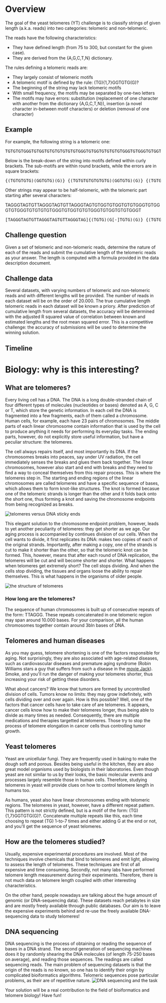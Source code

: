 # Overview
The goal of the yeast telomeres (YT) challenge is to classify strings of given length (a.k.a. reads) into two categories: telomeric and non-telomeric. 

The reads have the following characteristics: 
- They have defined length (from 75 to 300, but constant for the given case). 
- They are derived from the {A,G,C,T,N} dictionary. 


The rules defining a telomeric reads are:  
- They largely consist of telomeric motifs 
- A telomeric motif is defined by the rule: (TG){1,7}GGTGTG(G)?
- The beginning of the string may lack telomeric motifs 
- With small frequency, the motifs may be separated by one-two letters
- The motifs may have errors: substitution (replacement of one character with another from the dictionary {A,G,C,T,N}), insertion (a novel character in-between motif characters) or deletion (removal of one character)

## Example
For example, the following string is a telomeric one:
<pre>
TGTGTGTGGGTGTGGTGTGTGTGTGTGTGGGTGTGGTGTGTGTGTGGGTGTGGGTGTGGTGTGTGTGT 
</pre>
Below is the break-down of the string into motifs defined within curly brackets. The sub-motifs are within round brackets, while the errors are in square brackets: 

<pre>
{(TGTGTGTG)(GGTGTG)(G)} {(TGTGTGTGTGTGTG)(GGTGTG)(G)} {(TGTGTGTGTG)(GGTGTG)(G)} [G]{(TGTG[G]TGTGTGTGT)...}
</pre>

Other strings may appear to be half-telomeric, with the telomeric part starting after several characters: 

TAGGGTAGTGTTAGGGTAGTGTTAGGGTAGTGTGGTGTGGTGTGTGGGTGTGGGTGTGGGTGTGTGTGTGGGTGTGGTGTGTGGGTGTGGTGTGTGGGT

<pre>
[TAGGGTAGTGTTAGGGTAGTGTTAGGGTAG]{(TGTG)(G[-]TGTG)(G)} {(TGTGTG)(GGTGTG)(G)} [G] {(TGTG)(GGTGTG)} {(TGTGTG)(GGTGTG)(G)} {(TGTGTG)(GGTGTG)(G)} {(TGTGTG) (GGT)...}
</pre>

## Challenge question
Given a set of telomeric and non-telomeric reads, determine the nature of each of the reads and submit the cumulative length of the telomeric reads as your answer. The length is computed with a formula provided in the data description document. 

## Challenge data
Several datasets, with varying numbers of telomeric and non-telomeric reads and with different lengths will be provided. The number of reads in each dataset will be on the order of 20.000. 
The true cumulative length telomeric reads in each dataset will be known a priory. After prediction of cumulative length from several datasets, the accuracy will be determined with the adjusted R squared value of correlation between known and estimated lengths and the root mean squared error. 
This is a competitive challenge: the accuracy of submissions will be used to determine the winning solution. 

## Timeline

# Biology: why is this interesting?

## What are telomeres?
Every living cell has a DNA. The DNA is a long double-stranded chain of four different types of molecules (nucleotides or bases) denoted as A, G, C or T, which store the genetic information. In each cell the DNA is fragmented into a few fragments, each of them called a chromosome. Human cells, for example, each have 23 pairs of chromosomes. The middle parts of each linear chromosome contain information that is used by the cell to produce anything it needs for performing its everyday tasks. The ending parts, however, do not explicitly store useful information, but have a peculiar structure: the telomeres. 

The cell always repairs itself, and most importantly its DNA. If the chromosomes breaks into peaces, say under UV radiation, the cell immediately senses the breaks and glues them back together. The linear chromosomes, however also start and end with breaks and they need to find a way to conceal themselves from this repair process. This is where the telomeres step in. The starting and ending regions of the linear chromosomes are called telomeres and have a specific sequence of bases, which allows them to form knot-like structures. The knot is formed becasue one of the telomeric strands is longer than the other and it folds back onto the short one, thus forming a knot and saving the chromosome endpoints from being recognized as breaks.  

![telomeres versus DNA sticky ends](https://github.com/lilit-nersisyan/bioinf_challenges/blob/master/figures/telomeres_vs_sticky_ends.png)

This elegant solution to the chromosome endpoint problem, however, leads to yet another peculiarity of telomeres: they get shorter as we age. Our aging process is accompanied by continues division of our cells. When the cell wants to divide, it first replicates its DNA: makes two copies of each of the original strands. Importantly, after making a copy, one of the strands is cut to make it shorter than the other, so that the telomeric knot can be formed. This, however, means that after each round of DNA replication, the telomeres will be cut and will become shorter and shorter. What happens when telomeres get extremely short? The cell stops dividing. And when the cells stop dividing, the tissues and organs loose the ability to repair themselves. This is what happens in the organisms of older people. 

![the structure of telomeres](https://github.com/lilit-nersisyan/bioinf_challenges/blob/master/figures/telomeres_structure.png)

### How long are the telomeres? 
The sequence of human chromosomes is built up of consecutive repeats of the form: TTAGGG. These repeats concatenated in one telomeric region may span around 10.000 bases. For your comparison, all the human chromosomes together contain around 3bln bases of DNA. 

## Telomeres and human diseases 

As you may guess, telomere shortening is one of the factors responsible for aging. Not surprisingly, they are also associated with age-related diseases, such as cardiovascular diseases and premature aging syndrome (Robin Williams stars a guy that suffers from such a disease in the [movie Jack](https://www.imdb.com/title/tt0116669/?ref_=fn_al_tt_1)). Smoke, and you'll run the danger of making your telomeres shorter, thus increasing your risk of getting these disorders. 

What about cancers? We know that tumors are formed by uncontrolled division of cells. Tumors know no limits: they may grow indefinitely, with cells dividing over and over again. How is this possible? Well, one of the factors that cancer cells have to take care of are telomeres. It appears, cancer cells know how to make their telomeres longer, thus being able to divide as many times as needed. Consequently, there are multiple medications and therapies targetted at telomeres. Those try to stop the process of telomere elongation in cancer cells thus controlling tumor growth. 

## Yeast telomeres
Yeast are unicellular fungi. They are frequently used in baking to make the dough soft and porous. Besides being useful in the kitchen, they are also great model organisms used by biologists in their laboratories. Even though yeast are not similar to us by their looks, the basic molecular events and processes largely resemble those in human cells. Therefore, studying telomeres in yeast will provide clues on how to control telomere length in humans too.

As humans, yeast also have linear chromosomes ending with telomeric regions. The telomeres in yeast, however, have a different repeat pattern. This pattern is not strictly defined, but is a motif of the form: (TG){1,7}GGTGTG(G)?. Concatenate multiple repeats like this, each time choosing to repeat (TG) 1-to-7 times and either adding G at the end or not, and you'll get the sequence of yeast telomeres. 

## How are the telomeres studied? 

Usually, expensive experimental procedures are involved. Most of the techniques involve chemicals that bind to telomeres and emit light, allowing to assess the length of telomeres. These techniques are first of all expensive and time consuming. Secondly, not many labs have performed telomere length measurement during their experiments. Therefore, there is not much data on telomere length coupled with other interesting characteristics. 

On the other hand, people nowadays are talking about the huge amount of genomic (or DNA-sequencing data). These datasets reach petabytes in size and are mostly freely available through public databases. Our aim is to leave the expensive experiments behind and re-use the freely available DNA-sequencing data to study telomeres! 

## DNA sequencing
DNA sequencing is the process of obtaining or reading the sequence of bases in a DNA strand. The second generation of sequencing machines does it by randomly shearing the DNA molecules (of length 75-250 bases on average), and reading those sequences. The readings are called sequencing reads. The main problem of sequencing datasets is that the origin of the reads is no known, so one has to identify their origin by complicated bioiformatics algorithms. Telomeric sequences pose particular problems, as their are of repetitive nature. 
![DNA sequencing and the task](https://github.com/lilit-nersisyan/bioinf_challenges/blob/master/figures/sequencing_reads.png)

Your solution will be a real contribution to the field of bioiformatics and telomere biology! Have fun! 

